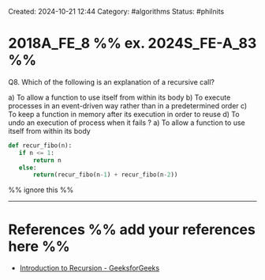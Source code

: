 Created: 2024-10-21 12:44
Category: #algorithms
Status: #philnits



# 2018A_FE_8 %% ex. 2024S_FE-A_83 %%

Q8. Which of the following is an explanation of a recursive call?

a) To allow a function to use itself from within its body
b) To execute processes in an event-driven way rather than in a predetermined order
c) To keep a function in memory after its execution in order to reuse
d) To undo an execution of process when it fails
?
a) To allow a function to use itself from within its body

```py
def recur_fibo(n):
   if n <= 1:
       return n
   else:
       return(recur_fibo(n-1) + recur_fibo(n-2))
```



%% ignore this %%
<!--SR:!2025-05-25,60,310-->
---









# References %% add your references here %%
- [Introduction to Recursion - GeeksforGeeks](https://www.geeksforgeeks.org/introduction-to-recursion-2/)